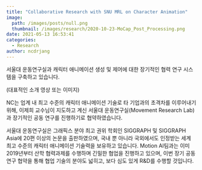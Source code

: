```yaml
---
title: "Collaborative Research with SNU MRL on Character Animation"
image:
  path: /images/posts/null.png
  thumbnail: /images/research/2020-10-23-MoCap_Post_Processing.png
date: 2021-05-13 16:53:41
categories:
  - Research
author: ncdrjang
---
```


서울대 운동연구실과 캐릭터 애니메이션 생성 및 제어에 대한 장기적인 협력 연구 시스템을 구축하고 있습니다.
 
(대표적인 소개 영상 또는 이미지)

NC는 업계 내 최고 수준의 캐릭터 애니메이션 기술로 타 기업과의 초격차를 이루어내기 위해, 이제희 교수님이 지도하고 계신 서울대 운동연구실(Movement Research Lab)과 장기적인 공동 연구를 진행하기로 협약하였습니다.


서울대 운동연구실은 그래픽스 분야 최고 권위 학회인 SIGGRAPH 및 SIGGRAPH Asia에 20편 이상의 논문을 출판하였으며, 국내 뿐 아니라 국외에서도 인정받는 세계 최고 수준의 캐릭터 애니메이션 기술력을 보유하고 있습니다. Motion AI팀과는 이미 2019년부터 산학 협력과제를 수행하며 긴밀한 협업을 진행하고 있으며, 이번 장기 공동 연구 협약을 통해 협업 기술의 분야도 넓히고, 보다 심도 있게 R&D를 수행할 것입니다.